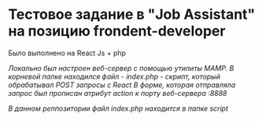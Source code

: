 #  Тестовое задание в "Job Assistant" на позицию frondent-developer
Было выполнено на React Js + php

_Локально был настроен веб-сервер с помощью утилиты MAMP. В корневой папке находился файл - index.php - скрипт, который обрабатывал POST запросы с React_
_В форме, которая отправляла запрос был прописан атрибут action к порту веб-сервера :8888_

_В данном реппозитории файл index.php находится в папке script_
